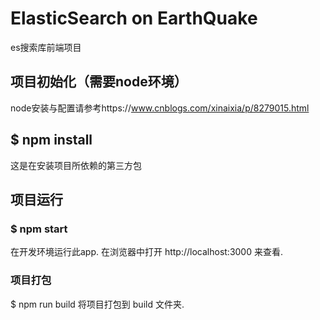 # ElasticSearch on EarthQuake
es搜索库前端项目

## 项目初始化（需要node环境）
node安装与配置请参考https://www.cnblogs.com/xinaixia/p/8279015.html

## $ npm install
这是在安装项目所依赖的第三方包

## 项目运行
### $ npm start
在开发环境运行此app.
在浏览器中打开 http://localhost:3000 来查看.

### 项目打包
$ npm run build
将项目打包到 build 文件夹.